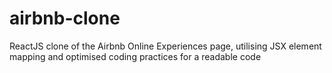 # airbnb-clone
ReactJS clone of the Airbnb Online Experiences page, utilising JSX element mapping and optimised coding practices for a readable code
